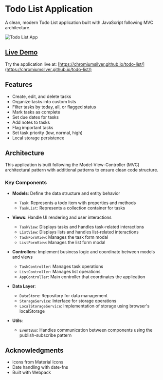# Todo List Application

A clean, modern Todo List application built with JavaScript following MVC architecture.

![Todo List App](https://github.com/chromiumsilver/todo-list/tree/main/assets/screenshot.png)

## [Live Demo](https://chromiumsilver.github.io/todo-list/)

Try the application live at: [https://chromiumsilver.github.io/todo-list/](https://chromiumsilver.github.io/todo-list/)

## Features

- Create, edit, and delete tasks
- Organize tasks into custom lists
- Filter tasks by today, all, or flagged status
- Mark tasks as complete
- Set due dates for tasks
- Add notes to tasks
- Flag important tasks
- Set task priority (low, normal, high)
- Local storage persistence

## Architecture

This application is built following the Model-View-Controller (MVC) architectural pattern with additional patterns to ensure clean code structure.

### Key Components

- **Models**: Define the data structure and entity behavior
  - `Task`: Represents a todo item with properties and methods
  - `TaskList`: Represents a collection container for tasks

- **Views**: Handle UI rendering and user interactions
  - `TaskView`: Displays tasks and handles task-related interactions
  - `ListView`: Displays lists and handles list-related interactions
  - `TaskFormView`: Manages the task form modal
  - `ListFormView`: Manages the list form modal

- **Controllers**: Implement business logic and coordinate between models and views
  - `TaskController`: Manages task operations
  - `ListController`: Manages list operations
  - `AppController`: Main controller that coordinates the application

- **Data Layer**:
  - `DataStore`: Repository for data management
  - `StorageService`: Interface for storage operations
  - `LocalStorageService`: Implementation of storage using browser's localStorage

- **Utils**:
  - `EventBus`: Handles communication between components using the publish-subscribe pattern


## Acknowledgments

- Icons from Material Icons
- Date handling with date-fns
- Built with Webpack 